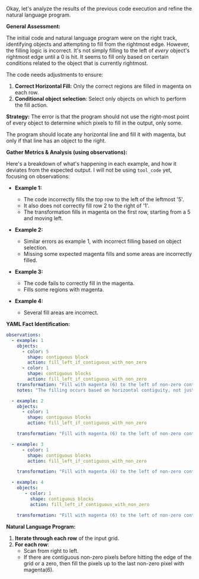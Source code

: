 Okay, let's analyze the results of the previous code execution and refine the natural language program.

**General Assessment:**

The initial code and natural language program were on the right track, identifying objects and attempting to fill from the rightmost edge. However, the filling logic is incorrect. It's not simply filling to the left of *every* object's rightmost edge until a 0 is hit. It seems to fill only based on certain conditions related to the object that is currently rightmost.

The code needs adjustments to ensure:

1.  **Correct Horizontal Fill:** Only the correct regions are filled in magenta on each row.
2.  **Conditional object selection**: Select only objects on which to perform the fill action.

**Strategy:**
The error is that the program should not use the right-most point of every
object to determine which pixels to fill in the output, only some.

The program should locate any horizontal line and fill it with magenta, but only
if that line has an object to the right.

**Gather Metrics & Analysis (using observations):**

Here's a breakdown of what's happening in each example, and how it deviates from the expected output. I will not be using `tool_code` yet, focusing on observations:

*   **Example 1:**
    *   The code incorrectly fills the top row to the left of the leftmost '5'.
    *    It also does not correctly fill row 2 to the right of '1'.
    *   The transformation fills in magenta on the first row, starting from a 5 and moving left.

*   **Example 2:**
    *   Similar errors as example 1, with incorrect filling based on object selection.
    *   Missing some expected magenta fills and some areas are incorrectly filled.

*   **Example 3:**
    *   The code fails to correctly fill in the magenta.
    *   Fills some regions with magenta.

*   **Example 4:**
    *   Several fill areas are incorrect.

**YAML Fact Identification:**


```yaml
observations:
  - example: 1
    objects:
      - color: 5
        shape: contiguous block
        action: fill_left_if_contiguous_with_non_zero
      - color: 1
        shape: contiguous blocks
        action: fill_left_if_contiguous_with_non_zero
    transformation: "Fill with magenta (6) to the left of non-zero contiguous objects horizontally."
    notes: "The filling occurs based on horizontal contiguity, not just rightmost position."

  - example: 2
    objects:
      - color: 1
        shape: contiguous blocks
        action: fill_left_if_contiguous_with_non_zero

    transformation: "Fill with magenta (6) to the left of non-zero contiguous objects horizontally."

  - example: 3
      - color: 1
        shape: contiguous blocks
        action: fill_left_if_contiguous_with_non_zero

    transformation: "Fill with magenta (6) to the left of non-zero contiguous objects horizontally."

  - example: 4
    objects:
       - color: 1
         shape: contiguous blocks
         action: fill_left_if_contiguous_with_non_zero

    transformation: "Fill with magenta (6) to the left of non-zero contiguous objects horizontally."
```


**Natural Language Program:**

1.  **Iterate through each row** of the input grid.
2.  **For each row**:
    *   Scan from right to left.
    *   If there are contiguous non-zero pixels before hitting the edge of the grid or a zero, then fill the pixels up to the last non-zero pixel with magenta(6).
